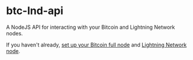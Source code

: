 # btc-lnd-api
A NodeJS API for interacting with your Bitcoin and Lightning Network nodes.

If you haven't already, [set up your Bitcoin full node](https://bitcoin.org/en/full-node) and 
[Lightning Network node](https://github.com/lightningnetwork/lnd/blob/master/docs/INSTALL.md).



